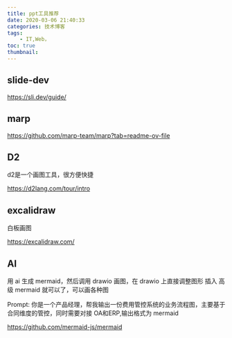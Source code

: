 ```yaml
---
title: ppt工具推荐
date: 2020-03-06 21:40:33
categories: 技术博客
tags:
    - IT,Web，
toc: true
thumbnail: 
---
```




<!--more-->

## slide-dev

https://sli.dev/guide/



## marp

https://github.com/marp-team/marp?tab=readme-ov-file

## D2

d2是一个画图工具，很方便快捷

https://d2lang.com/tour/intro



## excalidraw

白板画图

https://excalidraw.com/



## AI

用 ai 生成 mermaid，然后调用 drawio 画图，在 drawio 上直接调整图形  插入  高级  mermaid 就可以了，可以画各种图

Prompt: 你是一个产品经理，帮我输出一份费用管控系统的业务流程图，主要基于合同维度的管控，同时需要对接 OA和ERP,输出格式为 mermaid

https://github.com/mermaid-js/mermaid

